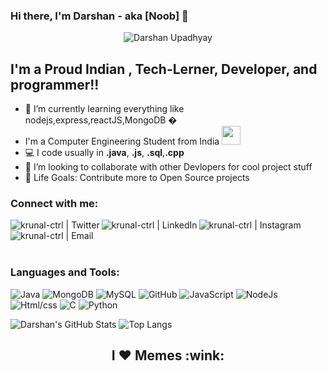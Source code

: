 



### Hi there, I'm Darshan - aka [Noob] 👋

<p align="center">
  <img src="https://komarev.com/ghpvc/?username=Darshan-upadhyay1110" alt="Darshan Upadhyay" /> 
</p>




## I'm a Proud Indian , Tech-Lerner, Developer, and programmer!!


- 🌱 I’m currently learning everything like nodejs,express,reactJS,MongoDB �
-  I'm a Computer Engineering Student from India 
      <img src="https://media.giphy.com/media/WUlplcMpOCEmTGBtBW/giphy.gif" width="30">
- 💻 I code usually in **.java**, **.js**, **.sql**,**.cpp**
- 👯 I’m looking to collaborate with other Devlopers for cool project stuff
- 🥅 Life Goals: Contribute more to Open Source projects 


### Connect with me:
[<img align="left" alt="krunal-ctrl | Twitter" src="https://img.shields.io/badge/-twitter-black?style=for-the-badge&logo=twitter" />](https://twitter.com/Darshan41847783)
[<img align="left" alt="krunal-ctrl | LinkedIn" src="https://img.shields.io/badge/-linkedin-black?style=for-the-badge&logo=linkedin" />](https://www.linkedin.com/in/darshan-upadhyay-9491481a3/)
[<img align="left" alt="krunal-ctrl | Instagram" src="https://img.shields.io/badge/-instagram-black?style=for-the-badge&logo=instagram" />](https://www.instagram.com/_darshan_1110/)
[<img align="left" alt="krunal-ctrl | Email" src="https://img.shields.io/badge/-mail-black?style=for-the-badge&logo=gmail" />](mailto:1110darshan@gmail.com)
<br />
<br/>
<br/>


### Languages and Tools:

![Java](https://img.shields.io/badge/-java-black?style=for-the-badge&logo=java)
![MongoDB](https://img.shields.io/badge/-MongoDB-black?style=for-the-badge&logo=mongodb)
![MySQL](https://img.shields.io/badge/-MySQL-black?style=for-the-badge&logo=mysql)
![GitHub](https://img.shields.io/badge/-GitHub-black?style=for-the-badge&logo=github)
![JavaScript](https://img.shields.io/badge/-javascript-black?style=for-the-badge&logo=javascript)
![NodeJs](https://img.shields.io/badge/-nodejs-black?style=for-the-badge&logo=nodejs)
![Html/css](https://img.shields.io/badge/-Html/css-black?style=for-the-badge&logo=Html/css)
![C](https://img.shields.io/badge/-c++-black?style=for-the-badge&logo=c++)
![Python](https://img.shields.io/badge/-Python-black?style=for-the-badge&logo=python)



![Darshan's GitHub Stats](https://github-readme-stats.vercel.app/api?username=darshan-upadhyay1110&show_icons=true&hide_border=true&theme=dracula)
![Top Langs](https://github-readme-stats.vercel.app/api/top-langs/?username=darshan-upadhyay1110&layout=compact&hide_border=false&theme=dracula)
<br>









<h2 align="center">I ❤️ Memes :wink:</h2>

